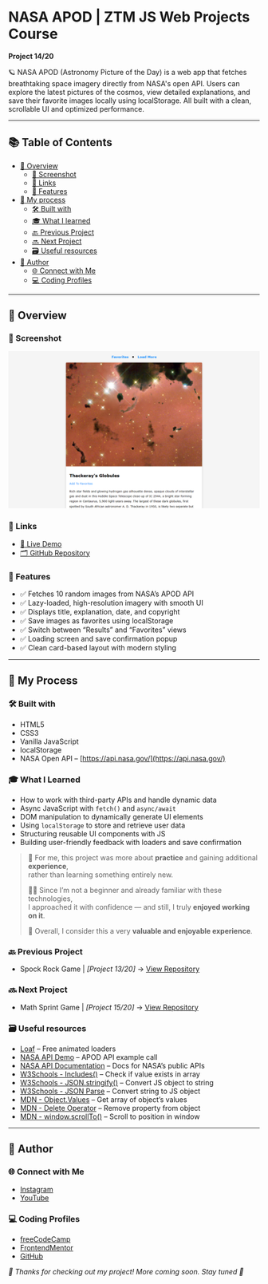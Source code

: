 # NASA APOD | ZTM JS Web Projects Course

**Project 14/20**

🪐 NASA APOD (Astronomy Picture of the Day) is a web app that fetches breathtaking space imagery directly from NASA's open API. Users can explore the latest pictures of the cosmos, view detailed explanations, and save their favorite images locally using localStorage. All built with a clean, scrollable UI and optimized performance.

---

## 📚 Table of Contents

- [🔎 Overview](#-overview)
  - [📸 Screenshot](#-screenshot)
  - [🔗 Links](#-links)
  - [📌 Features](#-features)
- [🧠 My process](#-my-process)
  - [🛠️ Built with](#️-built-with)
  - [🎓 What I learned](#-what-i-learned)
  - [🔙 Previous Project](#-previous-project)
  - [🔜 Next Project](#-next-project)
  - [🗃️ Useful resources](#️-useful-resources)
- [👤 Author](#-author)
  - [🌐 Connect with Me](#-connect-with-me)
  - [💻 Coding Profiles](#-coding-profiles)

---

## 🔎 Overview

### 📸 Screenshot

![Live Preview Screenshot](./assets/screenshot.jpg)

### 🔗 Links

 - [🔴 Live Demo](https://dalascript.github.io/nasa-apod/)
 - [🗂️ GitHub Repository](https://github.com/DalaScript/nasa-apod)

### 📌 Features

 - ✅ Fetches 10 random images from NASA’s APOD API
 - ✅ Lazy-loaded, high-resolution imagery with smooth UI
 - ✅ Displays title, explanation, date, and copyright
 - ✅ Save images as favorites using localStorage
 - ✅ Switch between “Results” and “Favorites” views
 - ✅ Loading screen and save confirmation popup
 - ✅ Clean card-based layout with modern styling

---

## 🧠 My Process

### 🛠️ Built with

 - HTML5
 - CSS3
 - Vanilla JavaScript
 - localStorage
 - NASA Open API – [https://api.nasa.gov/](https://api.nasa.gov/)

### 🎓 What I Learned

 - How to work with third-party APIs and handle dynamic data
 - Async JavaScript with `fetch()` and `async/await`
 - DOM manipulation to dynamically generate UI elements
 - Using `localStorage` to store and retrieve user data
 - Structuring reusable UI components with JS
 - Building user-friendly feedback with loaders and save confirmation

  > 🚀 For me, this project was more about **practice** and gaining additional **experience**,  
  > rather than learning something entirely new.  
  >  
  > 👨‍💻 Since I’m not a beginner and already familiar with these technologies,  
  > I approached it with confidence — and still, I truly **enjoyed working on it**.  
  >  
  > 🎯 Overall, I consider this a very **valuable and enjoyable experience**.

### 🔙 Previous Project

 - Spock Rock Game | *[Project 13/20]* → [View Repository](https://github.com/DalaScript/spock-rock-game)

### 🔜 Next Project

 - Math Sprint Game | *[Project 15/20]* → [View Repository](https://github.com/DalaScript/math-sprint-game)

### 🗃️ Useful resources

 - [Loaf](https://getloaf.io/) – Free animated loaders
 - [NASA API Demo](https://api.nasa.gov/planetary/apod?api_key=DEMO_KEY) – APOD API example call
 - [NASA API Documentation](https://api.nasa.gov/) – Docs for NASA’s public APIs
 - [W3Schools - Includes()](https://www.w3schools.com/jsref/jsref_includes.asp) – Check if value exists in array
 - [W3Schools - JSON.stringify()](https://www.w3schools.com/js/js_json_stringify.asp) – Convert JS object to string
 - [W3Schools - JSON Parse](https://www.w3schools.com/js/js_json_parse.asp) – Convert string to JS object
 - [MDN - Object.Values](https://developer.mozilla.org/en-US/docs/Web/JavaScript/Reference/Global_Objects/Object/values) – Get array of object’s values
 - [MDN - Delete Operator](https://developer.mozilla.org/en-US/docs/Web/JavaScript/Reference/Operators/delete) – Remove property from object
 - [MDN - window.scrollTo()](https://developer.mozilla.org/en-US/docs/Web/API/Window/scrollTo) – Scroll to position in window

---

## 👤 Author

### 🌐 Connect with Me

 - [Instagram](https://www.instagram.com/DalaScript)
 - [YouTube](https://www.youtube.com/@DalaScript)

### 💻 Coding Profiles

 - [freeCodeCamp](https://www.freecodecamp.org/DalaScript)
 - [FrontendMentor](https://www.frontendmentor.io/profile/DalaScript)
 - [GitHub](https://github.com/DalaScript)

*🙌 Thanks for checking out my project! More coming soon. Stay tuned 🚀*
